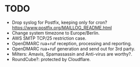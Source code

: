 # TODO

- Drop syslog for Postfix, keeping only for cron? \
  https://www.postfix.org/MAILLOG_README.html
- Change system timezone to Europe/Berlin.
- AWS SMTP TCP/25 restriction case.
- OpenDMARC rua+ruf reception, processing and reporting.
- OpenDMARC rua+ruf generation and send out for 3rd party.
- Milters: Amavis, Spamassassin and Anti-virus are worthy?.
- RoundCube?: protected by Cloudflare.

